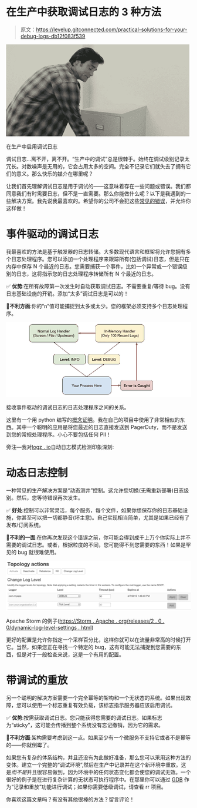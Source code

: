 # 在生产中获取调试日志的 3 种方法

> 原文：<https://levelup.gitconnected.com/practical-solutions-for-your-debug-logs-db12f083f539>

![](img/0dc12ff242982d5ffd8d6061d9cf6ec3.png)

在生产中启用调试日志

调试日志…离不开，离不开。“生产中的调试”总是很棘手。始终在调试级别记录太冗长。对数噪声是无用的，它会占用太多的空间。完全不记录它们就失去了拥有它们的意义。那么快乐的媒介在哪里呢？

让我们首先理解调试日志是用于调试的——这意味着存在一些问题或错误。我们都同意我们有时需要日志，但不是一直需要。那么你能做什么呢？以下是我遇到的一些解决方案。我先说我最喜欢的。希望你的公司不会犯这些[常见的错误](https://medium.com/swlh/28418cab02b4)，并允许你这样做！

# 事件驱动的调试日志

我最喜欢的方法是基于触发器的日志转储。大多数现代语言和框架将允许您拥有多个日志处理程序。您可以添加一个处理程序来跟踪所有(包括调试)日志，但是只在内存中保存 N 个最近的日志。您需要捕获一个事件，比如一个异常或一个错误级别的日志，这将指示您的日志处理程序转储所有 N 个最近的日志。

✅ **优势**:在所有故障第一次发生时自动获取调试日志。不需要重复/等待 bug。没有日志基础设施的开销。添加“太多”调试日志是可以的！

**🛑不利方面**:你的“n”值可能捕捉到太多或太少。您的框架必须支持多个日志处理程序。

![](img/2f7facb8d4bf1f98af6a0e29b42ebd0a.png)

接收事件驱动的调试日志的日志处理程序之间的关系。

这里有一个用 python 编写的[概念证明](https://github.com/mikhail/recent_log_handler)。我在自己的项目中使用了非常相似的东西。其中一个聪明的应用是将您最近的日志直接发送到 PagerDuty，而不是发送到您的常规处理程序。小心不要包括任何 PII！

旁注—我对[logz . io](http://logz.io)自动日志模式检测印象深刻:

# 动态日志控制

一种常见的生产解决方案是“动态测井”控制。这允许您切换(无需重新部署)日志级别。然后，您等待错误再次发生。

✅ **好处**:控制可以非常灵活，每个服务，每个文件，如果你想保存你的日志基础设施，你甚至可以把一切都静音(坏主意)。自己实现相当简单，尤其是如果已经有了发布/订阅系统。

**🛑不利的一面**:在你再次发现这个错误之前，你可能会得到成千上万个你实际上并不需要的调试日志。或者，根据粒度的不同，您可能得不到您需要的东西！如果是罕见的 bug 就很难使用。

![](img/6be3f7adbffeec0479ef3fa3e794cc3a.png)

Apache Storm 的例子([https://Storm . Apache . org/releases/2 . 0 . 0/dynamic-log-level-settings . html](https://storm.apache.org/releases/2.0.0/dynamic-log-level-settings.html))

更好的配置是允许你指定一个采样百分比，这样你就可以在流量非常高的时候打开它。当然，如果您正在寻找一个特定的 bug，这有可能无法捕捉到您需要的东西，但是对于一般检查来说，这是一个有用的配置。

# 带调试的重放

另一个聪明的解决方案需要一个完全幂等的架构和一个无状态的系统。如果出现故障，您可以使用一个标志重复有效负载，该标志指示服务器应该启用调试。

✅ **优势**:按需获取调试日志。您只能获得您需要的调试日志。如果标志为“sticky”，这可能会传播到整个系统没有忘记撤销，因为它的需求。

**🛑不利方面**:架构需要考虑到这一点。如果至少有一个微服务不支持它或者不是幂等的——你就倒霉了。

如果您有复杂的体系结构，并且还没有为此做好准备，那么您可以采用这种方法的变体。建立一个完整的“调试环境”,然后在生产中记录并在这个新环境中重放。这是*而不是*并且很容易做到，因为环境中的任何状态变化都会使您的调试无效。一个很好的例子是在进行复杂计算的无状态可执行程序中。在那里你可以通过 [GDB](https://www.gnu.org/software/gdb/) 作为“记录和重放”功能进行调试；如果你需要低级调试，请查看 rr 项目。

你喜欢这篇文章吗？有没有其他很棒的方法？留言评论！